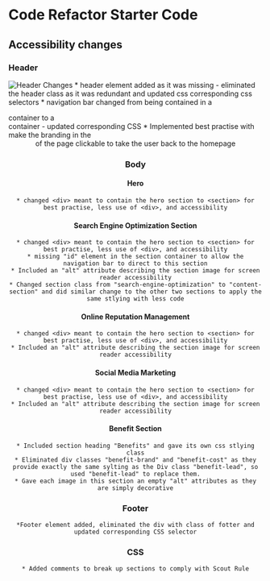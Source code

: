 # Code Refactor Starter Code

## Accessibility changes

 ### Header
 ![Header Changes](./assests/images/header-changes.png)
    * header element added as it was missing - eliminated the header class as it was redundant and updated css corresponding css selectors
    * navigation bar changed from being contained in a <div> container to a <nav> container - updated corresponding CSS
    * Implemented best practise with make the branding in the <header> of the page clickable to take the user back to the homepage

### Body

#### Hero
    * changed <div> meant to contain the hero section to <section> for best practise, less use of <div>, and accessibility

#### Search Engine Optimization Section
    * changed <div> meant to contain the hero section to <section> for best practise, less use of <div>, and accessibility
    * missing "id" element in the section container to allow the navigation bar to direct to this section
    * Included an "alt" attribute describing the section image for screen reader accessibility
    * Changed section class from "search-engine-optimization" to "content-section" and did similar change to the other two sections to apply the same stlying with less code

#### Online Reputation Management
    * changed <div> meant to contain the hero section to <section> for best practise, less use of <div>, and accessibility
    * Included an "alt" attribute describing the section image for screen reader accessibility

#### Social Media Marketing
    * changed <div> meant to contain the hero section to <section> for best practise, less use of <div>, and accessibility
    * Included an "alt" attribute describing the section image for screen reader accessibility

#### Benefit Section
    * Included section heading "Benefits" and gave its own css stlying class
    * Eliminated div classes "benefit-brand" and "benefit-cost" as they provide exactly the same sylting as the Div class "benefit-lead", so used "benefit-lead" to replace them.
    * Gave each image in this section an empty "alt" attributes as they are simply decorative

### Footer
    *Footer element added, eliminated the div with class of fotter and updated corresponding CSS selector

### CSS
    * Added comments to break up sections to comply with Scout Rule